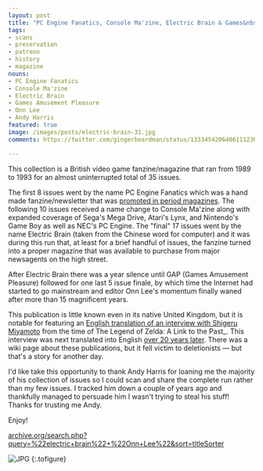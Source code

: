 ```yaml
---
layout: post
title: "PC Engine Fanatics, Console Ma'zine, Electric Brain & Games&nbsp;Amusement Pleasure"
tags:
- scans
- preservation
- patreon
- history
- magazine
nouns:
- PC Engine Fanatics
- Console Ma'zine
- Electric Brain
- Games Amusement Pleasure
- Onn Lee
- Andy Harris
featured: true
image: /images/posts/electric-brain-31.jpg
comments: https://twitter.com/gingerbeardman/status/1333454206406111236

---
```


This collection is a British video game fanzine/magazine that ran from 1989 to 1993 for an almost uninterrupted total of 35 issues.

The first 8 issues went by the name PC Engine Fanatics which was a hand made fanzine/newsletter that was [promoted in period magazines](https://archive.org/details/TheGamesMachineIssue21Aug89?q=%22pc+engine+fanatics%22). The following 10 issues received a name change to Console Ma'zine along with expanded coverage of Sega's Mega Drive, Atari's Lynx, and Nintendo's Game Boy as well as NEC's PC Engine. The "final" 17 issues went by the name Electric Brain (taken from the Chinese word for computer) and it was during this run that, at least for a brief handful of issues, the fanzine turned into a proper magazine that was available to purchase from major newsagents on the high street.

After Electric Brain there was a year silence until GAP (Games Amusement Pleasure) followed for one last 5 issue finale, by which time the Internet had started to go mainstream and editor Onn Lee's momentum finally waned after more than 15 magnificent years.

This publication is little known even in its native United Kingdom, but it is notable for featuring an [English translation of an interview with Shigeru Miyamoto](https://www.nintendolife.com/news/2019/05/forgotten_interview_with_miyamoto_sheds_light_on_a_classic_zelda_production) from the time of The Legend of Zelda: A Link to the Past_. This interview was next translated into English [over 20 years later](http://shmuplations.com/zeldalttp/). There was a wiki page about these publications, but it fell victim to deletionists — but that's a story for another day.

I'd like take this opportunity to thank Andy Harris for loaning me the majority of his collection of issues so I could scan and share the complete run rather than my few issues. I tracked him down a couple of years ago and thankfully managed to persuade him I wasn't trying to steal his stuff! Thanks for trusting me Andy.

Enjoy! 

[archive.org/search.php?query=%22electric+brain%22+%22Onn+Lee%22&sort=titleSorter](https://archive.org/search.php?query=%22electric+brain%22+%22Onn+Lee%22&sort=titleSorter) 

![JPG](https://cdn.gingerbeardman.com/images/posts/electric-brain-31.jpg "Electric Brain, issue 31, from 1993")
{:.tofigure}
